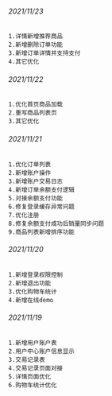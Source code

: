 ###### 2021/11/23
    1.详情新增推荐商品
    2.新增删除订单功能
    3.新增订单详情并支持支付
    4.其它优化
    
###### 2021/11/22
    1.优化首页商品加载
    2.重写商品列表页
    3.其它优化

###### 2021/11/21
    1.优化订单列表
    2.新增账户操作
    3.新增账户交易日志
    4.新增订单余额支付逻辑
    5.对接余额支付功能
    6.修复登录缓存异常问题
    7.优化注册
    8.修复余额支付成功后销量同步问题
    9.商品列表新增排序功能

###### 2021/11/20
    1.新增登录权限控制
    2.新增退出功能
    3.优化购物车统计
    4.新增在线demo
    
###### 2021/11/19
    1.新增用户账户表
    2.用户中心账户信息显示
    3.交易记录表
    4.交易记录页面对接
    5.详情页面优化
    6.购物车统计优化
